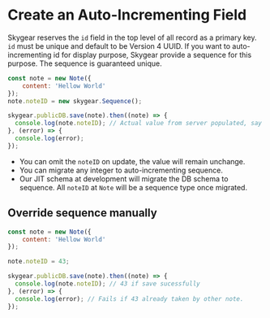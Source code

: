 # Create an Auto-Incrementing Field

Skygear reserves the `id` field in the top level of all record as a primary key.
`id` must be unique and default to be Version 4 UUID. If you want to 
auto-incrementing id for display purpose, Skygear provide a sequence for this 
purpose. The sequence is guaranteed unique.

``` javascript
const note = new Note({
    content: 'Hellow World'
});
note.noteID = new skygear.Sequence();

skygear.publicDB.save(note).then((note) => {
  console.log(note.noteID); // Actual value from server populated, say 42.
}, (error) => {
  console.log(error);
});
```

- You can omit the `noteID` on update, the value will remain unchange.
- You can migrate any integer to auto-incrementing sequence.
- Our JIT schema at development will migrate the DB schema to sequence. All 
  `noteID` at `Note` will be a sequence type once migrated.

## Override sequence manually

``` javascript
const note = new Note({
    content: 'Hellow World'
});

note.noteID = 43;

skygear.publicDB.save(note).then((note) => {
  console.log(note.noteID); // 43 if save sucessfully
}, (error) => {
  console.log(error); // Fails if 43 already taken by other note.
});
```
